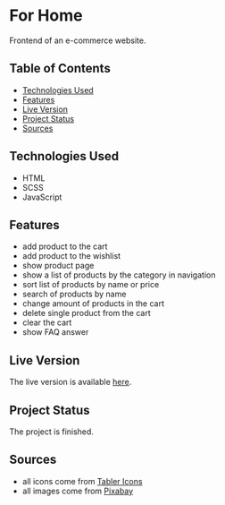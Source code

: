 # For Home

Frontend of an e-commerce website.

## Table of Contents
- [Technologies Used](#technologies-used)
- [Features](#features)
- [Live Version](#live-version)
- [Project Status](#project-status)
- [Sources](#sources)

## Technologies Used

- HTML
- SCSS
- JavaScript

## Features

- add product to the cart
- add product to the wishlist
- show product page
- show a list of products by the category in navigation
- sort list of products by name or price
- search of products by name
- change amount of products in the cart
- delete single product from the cart
- clear the cart
- show FAQ answer

## Live Version

The live version is available [here](https://ronnessa.github.io/For-Home/).

## Project Status

The project is finished.

## Sources

- all icons come from [Tabler Icons](https://tabler-icons.io/)
- all images come from [Pixabay](https://pixabay.com/)